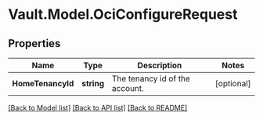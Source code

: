 # Vault.Model.OciConfigureRequest

## Properties

Name | Type | Description | Notes
------------ | ------------- | ------------- | -------------
**HomeTenancyId** | **string** | The tenancy id of the account. | [optional] 

[[Back to Model list]](../README.md#documentation-for-models) [[Back to API list]](../README.md#documentation-for-api-endpoints) [[Back to README]](../README.md)

